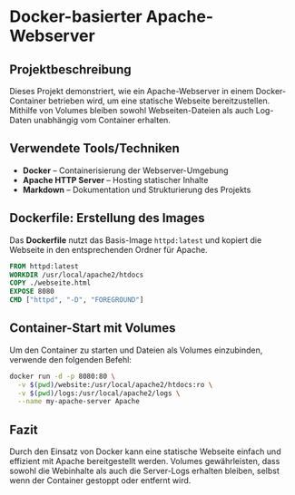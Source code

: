 # Docker-basierter Apache-Webserver

## Projektbeschreibung
Dieses Projekt demonstriert, wie ein Apache-Webserver in einem Docker-Container betrieben wird, um eine statische Webseite bereitzustellen. Mithilfe von Volumes bleiben sowohl Webseiten-Dateien als auch Log-Daten unabhängig vom Container erhalten.

## Verwendete Tools/Techniken
- **Docker** – Containerisierung der Webserver-Umgebung
- **Apache HTTP Server** – Hosting statischer Inhalte
- **Markdown** – Dokumentation und Strukturierung des Projekts


## Dockerfile: Erstellung des Images
Das **Dockerfile** nutzt das Basis-Image `httpd:latest` und kopiert die Webseite in den entsprechenden Ordner für Apache.
```dockerfile
FROM httpd:latest
WORKDIR /usr/local/apache2/htdocs
COPY ./webseite.html
EXPOSE 8080
CMD ["httpd", "-D", "FOREGROUND"]
```

## Container-Start mit Volumes
Um den Container zu starten und Dateien als Volumes einzubinden, verwende den folgenden Befehl:
```sh
docker run -d -p 8080:80 \
  -v $(pwd)/website:/usr/local/apache2/htdocs:ro \
  -v $(pwd)/logs:/usr/local/apache2/logs \
  --name my-apache-server Apache
```

## Fazit
Durch den Einsatz von Docker kann eine statische Webseite einfach und effizient mit Apache bereitgestellt werden. Volumes gewährleisten, dass sowohl die Webinhalte als auch die Server-Logs erhalten bleiben, selbst wenn der Container gestoppt oder entfernt wird.
